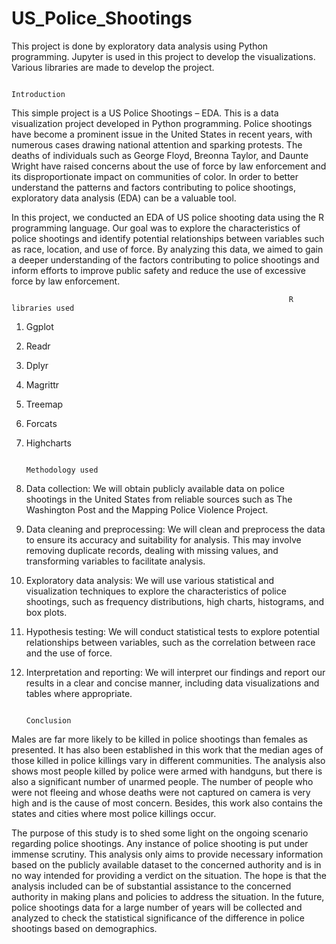 # US_Police_Shootings
This project is done by exploratory data analysis using Python programming.
Jupyter is used in this project to develop the visualizations.
Various libraries are made to develop the project.


                                                                    Introduction
This simple project is a US Police Shootings – EDA. 
This is a data visualization project developed in Python programming. 
Police shootings have become a prominent issue in the United States in recent years, with numerous cases drawing national attention and sparking protests. 
The deaths of individuals such as George Floyd, Breonna Taylor, and Daunte Wright have raised concerns about the use of force by law enforcement and its disproportionate impact on communities of color. 
In order to better understand the patterns and factors contributing to police shootings, exploratory data analysis (EDA) can be a valuable tool.

In this project, we conducted an EDA of US police shooting data using the R programming language. 
Our goal was to explore the characteristics of police shootings and identify potential relationships between variables such as race, location, and use of force.
By analyzing this data, we aimed to gain a deeper understanding of the factors contributing to police shootings and inform efforts to improve public safety and reduce the use of excessive force by law enforcement.



                                                                  R libraries used
1. Ggplot
2. Readr
3. Dplyr
4. Magrittr
5. Treemap
6. Forcats
7. Highcharts



                                                                 Methodology used
1. Data collection: We will obtain publicly available data on police shootings in the United States from reliable sources such as The Washington Post and the Mapping Police Violence Project.
2. Data cleaning and preprocessing: We will clean and preprocess the data to ensure its accuracy and suitability for analysis. This may involve removing duplicate records, dealing with missing values, and transforming variables to facilitate analysis.
3. Exploratory data analysis: We will use various statistical and visualization techniques to explore the characteristics of police shootings, such as frequency distributions, high charts, histograms, and box plots.
4. Hypothesis testing: We will conduct statistical tests to explore potential relationships between variables, such as the correlation between race and the use of force.
5. Interpretation and reporting: We will interpret our findings and report our results in a clear and concise manner, including data visualizations and tables where appropriate.


                                                                 Conclusion
Males are far more likely to be killed in police shootings than females as presented. It has also been established in this work that the median ages of those killed in police killings vary in different communities. 
The analysis also shows most people killed by police were armed with handguns, but there is also a significant number of unarmed people.
The number of people who were not fleeing and whose deaths were not captured on camera is very high and is the cause of most concern.
Besides, this work also contains the states and cities where most police killings occur.

The purpose of this study is to shed some light on the ongoing scenario regarding police shootings. Any instance of police shooting is put under immense scrutiny. This analysis only aims to provide necessary information based on the publicly available dataset to the concerned authority and is in no way intended for providing a verdict on the situation. The hope is that the analysis included can be of substantial assistance to the concerned authority in making plans and policies to address the situation. In the future, police shootings data for a large number of years will be collected and analyzed to check the statistical significance of the difference in police shootings based on demographics.
   
